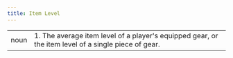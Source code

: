 ```yaml
---
title: Item Level
---
```

|||
|---|---|
| noun | 1. The average item level of a player's equipped gear, or the item level of a single piece of gear. |